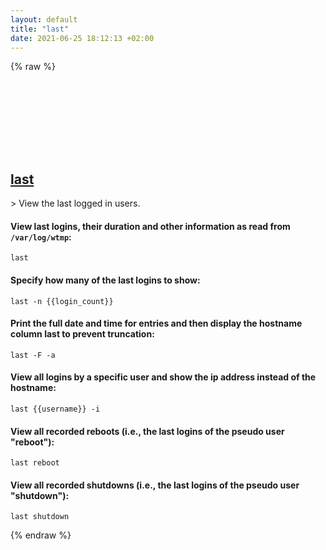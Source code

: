 ```yaml
---
layout: default
title: "last"
date: 2021-06-25 18:12:13 +02:00
---
```

{% raw %}
<h2 id="last">
  <a href="/en/common/last.html">last</a> <a href="#last"><svg class="icon">
    <use href="/assets/images/unicode_sprite.svg#link" />
  </svg></a>
</h2>
> View the last logged in users.

#### View last logins, their duration and other information as read from `/var/log/wtmp`:
```shell
last
```
#### Specify how many of the last logins to show:
```shell
last -n {{login_count}}
```
#### Print the full date and time for entries and then display the hostname column last to prevent truncation:
```shell
last -F -a
```
#### View all logins by a specific user and show the ip address instead of the hostname:
```shell
last {{username}} -i
```
#### View all recorded reboots (i.e., the last logins of the pseudo user "reboot"):
```shell
last reboot
```
#### View all recorded shutdowns (i.e., the last logins of the pseudo user "shutdown"):
```shell
last shutdown
```
{% endraw %}